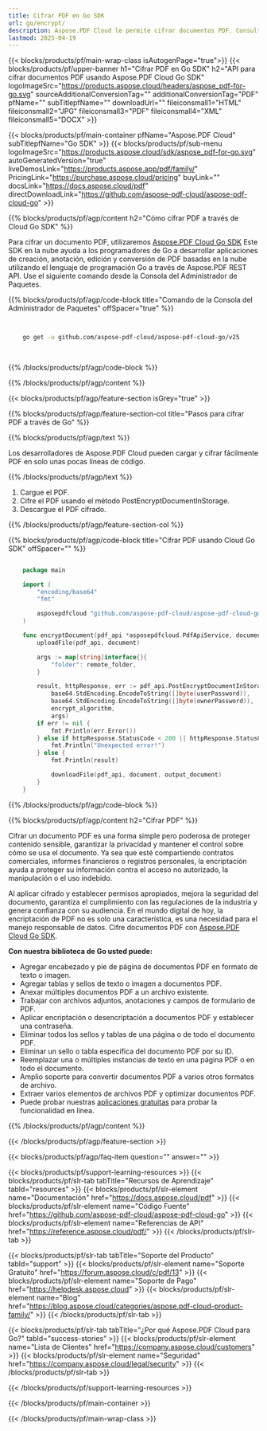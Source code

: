 ```yaml
---
title: Cifrar PDF en Go SDK
url: go/encrypt/
description: Aspose.PDF Cloud le permite cifrar documentos PDF. Consulte el código fuente de Go para cifrar archivos PDF.
lastmod: 2025-04-19
---
```


{{< blocks/products/pf/main-wrap-class isAutogenPage="true">}}
{{< blocks/products/pf/upper-banner h1="Cifrar PDF en Go SDK" h2="API para cifrar documentos PDF usando Aspose.PDF Cloud Go SDK" logoImageSrc="https://products.aspose.cloud/headers/aspose_pdf-for-go.svg" sourceAdditionalConversionTag="" additionalConversionTag="PDF" pfName="" subTitlepfName="" downloadUrl="" fileiconsmall1="HTML" fileiconsmall2="JPG" fileiconsmall3="PDF" fileiconsmall4="XML" fileiconsmall5="DOCX" >}}

{{< blocks/products/pf/main-container pfName="Aspose.PDF Cloud" subTitlepfName="Go SDK" >}}
{{< blocks/products/pf/sub-menu logoImageSrc="https://products.aspose.cloud/sdk/aspose_pdf-for-go.svg"
autoGeneratedVersion="true"
liveDemosLink="https://products.aspose.app/pdf/family/" PricingLink="https://purchase.aspose.cloud/pricing" buyLink="" docsLink="https://docs.aspose.cloud/pdf"  directDownloadLink="https://github.com/aspose-pdf-cloud/aspose-pdf-cloud-go" >}}

{{% blocks/products/pf/agp/content h2="Cómo cifrar PDF a través de Cloud Go SDK" %}}

Para cifrar un documento PDF, utilizaremos
[Aspose.PDF Cloud Go SDK](https://products.aspose.cloud/pdf/go/)
Este SDK en la nube ayuda a los programadores de Go a desarrollar aplicaciones de creación, anotación, edición y conversión de PDF basadas en la nube utilizando el lenguaje de programación Go a través de Aspose.PDF REST API. Use el siguiente comando desde la Consola del Administrador de Paquetes.

{{% blocks/products/pf/agp/code-block title="Comando de la Consola del Administrador de Paquetes" offSpacer="true" %}}

```bash

     
    go get -u github.com/aspose-pdf-cloud/aspose-pdf-cloud-go/v25
     
     
```

{{% /blocks/products/pf/agp/code-block %}}

{{% /blocks/products/pf/agp/content %}}

{{< blocks/products/pf/agp/feature-section isGrey="true" >}}

{{% blocks/products/pf/agp/feature-section-col title="Pasos para cifrar PDF a través de Go" %}}

{{% blocks/products/pf/agp/text %}}

Los desarrolladores de Aspose.PDF Cloud pueden cargar y cifrar fácilmente PDF en solo unas pocas líneas de código.

{{% /blocks/products/pf/agp/text %}}

1. Cargue el PDF.
1. Cifre el PDF usando el método PostEncryptDocumentInStorage.
1. Descargue el PDF cifrado.

{{% /blocks/products/pf/agp/feature-section-col %}}

{{% blocks/products/pf/agp/code-block title="Cifrar PDF usando Cloud Go SDK" offSpacer="" %}}

```go

    package main

    import (
        "encoding/base64"
        "fmt"

        asposepdfcloud "github.com/aspose-pdf-cloud/aspose-pdf-cloud-go/v25"
    )

    func encryptDocument(pdf_api *asposepdfcloud.PdfApiService, document string, output_document string, userPassword string, ownerPassword string, encrypt_algorithm string, remote_folder string) {
        uploadFile(pdf_api, document)

        args := map[string]interface{}{
            "folder": remote_folder,
        }

        result, httpResponse, err := pdf_api.PostEncryptDocumentInStorage(document,
            base64.StdEncoding.EncodeToString([]byte(userPassword)),
            base64.StdEncoding.EncodeToString([]byte(ownerPassword)),
            encrypt_algorithm,
            args)
        if err != nil {
            fmt.Println(err.Error())
        } else if httpResponse.StatusCode < 200 || httpResponse.StatusCode > 299 {
            fmt.Println("Unexpected error!")
        } else {
            fmt.Println(result)

            downloadFile(pdf_api, document, output_document)
        }
    }
```

{{% /blocks/products/pf/agp/code-block %}}

{{% blocks/products/pf/agp/content h2="Cifrar PDF" %}}

Cifrar un documento PDF es una forma simple pero poderosa de proteger contenido sensible, garantizar la privacidad y mantener el control sobre cómo se usa el documento. Ya sea que esté compartiendo contratos comerciales, informes financieros o registros personales, la encriptación ayuda a proteger su información contra el acceso no autorizado, la manipulación o el uso indebido.

Al aplicar cifrado y establecer permisos apropiados, mejora la seguridad del documento, garantiza el cumplimiento con las regulaciones de la industria y genera confianza con su audiencia. En el mundo digital de hoy, la encriptación de PDF no es solo una característica, es una necesidad para el manejo responsable de datos.
Cifre documentos PDF con [Aspose.PDF Cloud Go SDK](https://products.aspose.cloud/pdf/go/).

**Con nuestra biblioteca de Go usted puede:**

+ Agregar encabezado y pie de página de documentos PDF en formato de texto o imagen.
+ Agregar tablas y sellos de texto o imagen a documentos PDF.
+ Anexar múltiples documentos PDF a un archivo existente.
+ Trabajar con archivos adjuntos, anotaciones y campos de formulario de PDF.
+ Aplicar encriptación o desencriptación a documentos PDF y establecer una contraseña.
+ Eliminar todos los sellos y tablas de una página o de todo el documento PDF.
+ Eliminar un sello o tabla específica del documento PDF por su ID.
+ Reemplazar una o múltiples instancias de texto en una página PDF o en todo el documento.
+ Amplio soporte para convertir documentos PDF a varios otros formatos de archivo.
+ Extraer varios elementos de archivos PDF y optimizar documentos PDF.
+ Puede probar nuestras [aplicaciones gratuitas](https://products.aspose.app/pdf/family/) para probar la funcionalidad en línea.

{{% /blocks/products/pf/agp/content %}}

{{< /blocks/products/pf/agp/feature-section >}}

{{< blocks/products/pf/agp/faq-item question="" answer="" >}}

{{< blocks/products/pf/support-learning-resources >}}
{{< blocks/products/pf/slr-tab tabTitle="Recursos de Aprendizaje" tabId="resources" >}}
{{< blocks/products/pf/slr-element name="Documentación" href="https://docs.aspose.cloud/pdf" >}}
{{< blocks/products/pf/slr-element name="Código Fuente" href="https://github.com/aspose-pdf-cloud/aspose-pdf-cloud-go" >}}
{{< blocks/products/pf/slr-element name="Referencias de API" href="https://reference.aspose.cloud/pdf/" >}}
{{< /blocks/products/pf/slr-tab >}}

{{< blocks/products/pf/slr-tab tabTitle="Soporte del Producto" tabId="support" >}}
{{< blocks/products/pf/slr-element name="Soporte Gratuito" href="https://forum.aspose.cloud/c/pdf/13" >}}
{{< blocks/products/pf/slr-element name="Soporte de Pago" href="https://helpdesk.aspose.cloud" >}}
{{< blocks/products/pf/slr-element name="Blog" href="https://blog.aspose.cloud/categories/aspose.pdf-cloud-product-family/" >}}
{{< /blocks/products/pf/slr-tab >}}

{{< blocks/products/pf/slr-tab tabTitle="¿Por qué Aspose.PDF Cloud para Go?" tabId="success-stories" >}}
{{< blocks/products/pf/slr-element name="Lista de Clientes" href="https://company.aspose.cloud/customers" >}}
{{< blocks/products/pf/slr-element name="Seguridad" href="https://company.aspose.cloud/legal/security" >}}
{{< /blocks/products/pf/slr-tab >}}

{{< /blocks/products/pf/support-learning-resources >}}

{{< /blocks/products/pf/main-container >}}

{{< /blocks/products/pf/main-wrap-class >}}



